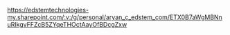 https://edstemtechnologies-my.sharepoint.com/:v:/g/personal/aryan_c_edstem_com/ETX0B7aWgMBNnuRIkgvFFZcB5ZYqeTHOctAayOfBDcgZxw
